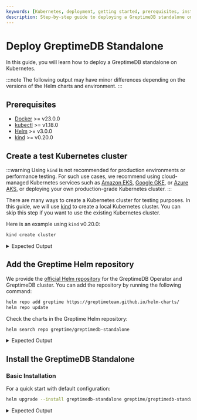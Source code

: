 ```yaml
---
keywords: [Kubernetes, deployment, getting started, prerequisites, installation]
description: Step-by-step guide to deploying a GreptimeDB standalone on Kubernetes.
---
```


# Deploy GreptimeDB Standalone

In this guide, you will learn how to deploy a GreptimeDB standalone on Kubernetes.

:::note
The following output may have minor differences depending on the versions of the Helm charts and environment.
:::

## Prerequisites

- [Docker](https://docs.docker.com/get-started/get-docker/) >= v23.0.0
- [kubectl](https://kubernetes.io/docs/tasks/tools/install-kubectl/) >= v1.18.0
- [Helm](https://helm.sh/docs/intro/install/) >= v3.0.0
- [kind](https://kind.sigs.k8s.io/docs/user/quick-start/) >= v0.20.0

## Create a test Kubernetes cluster

:::warning
Using `kind` is not recommended for production environments or performance testing. For such use cases, we recommend using cloud-managed Kubernetes services such as [Amazon EKS](https://aws.amazon.com/eks/), [Google GKE](https://cloud.google.com/kubernetes-engine/), or [Azure AKS](https://azure.microsoft.com/en-us/services/kubernetes-service/), or deploying your own production-grade Kubernetes cluster.
:::

There are many ways to create a Kubernetes cluster for testing purposes. In this guide, we will use [kind](https://kind.sigs.k8s.io/docs/user/quick-start/) to create a local Kubernetes cluster. You can skip this step if you want to use the existing Kubernetes cluster.

Here is an example using `kind` v0.20.0:

```bash
kind create cluster
```

<details>
  <summary>Expected Output</summary>
```log
Creating cluster "kind" ...
 ✓ Ensuring node image (kindest/node:v1.27.3) 🖼
 ✓ Preparing nodes 📦
 ✓ Writing configuration 📜
 ✓ Starting control-plane 🕹️
 ✓ Installing CNI 🔌
 ✓ Installing StorageClass 💾
Set kubectl context to "kind-kind"
You can now use your cluster with:
kubectl cluster-info --context kind-kind
Not sure what to do next? 😅  Check out https://kind.sigs.k8s.io/docs/user/quick-start/
```
</details>

## Add the Greptime Helm repository

We provide the [official Helm repository](https://github.com/GreptimeTeam/helm-charts) for the GreptimeDB Operator and GreptimeDB cluster. You can add the repository by running the following command:

```bash
helm repo add greptime https://greptimeteam.github.io/helm-charts/
helm repo update
```

Check the charts in the Greptime Helm repository:

```bash
helm search repo greptime/greptimedb-standalone
```

<details>
  <summary>Expected Output</summary>
```bash
NAME                          	CHART VERSION	APP VERSION	DESCRIPTION
greptime/greptimedb-standalone	0.1.53       	0.14.3     	A Helm chart for deploying standalone greptimedb
```
</details>


## Install the GreptimeDB Standalone

### Basic Installation

For a quick start with default configuration:

```bash
helm upgrade --install greptimedb-standalone greptime/greptimedb-standalone -n default
```

<details>
  <summary>Expected Output</summary>
```bash
Release "greptimedb-standalone" does not exist. Installing it now.
NAME: greptimedb-standalone
LAST DEPLOYED: Mon May 26 08:06:54 2025
NAMESPACE: default
STATUS: deployed
REVISION: 1
TEST SUITE: None
NOTES:
***********************************************************************
 Welcome to use greptimedb-standalone
 Chart version: 0.1.53
 GreptimeDB Standalone version: 0.14.3
***********************************************************************

Installed components:
* greptimedb-standalone

The greptimedb-standalone is starting, use `kubectl get statefulset greptimedb-standalone -n default` to check its status.
```
</details>

```bash
kubectl get pod -n default
```

<details>
  <summary>Expected Output</summary>
```bash
NAME                      READY   STATUS    RESTARTS   AGE
greptimedb-standalone-0   1/1     Running   0          40s
```
</details>

### Customized Installation

For production or customized deployments, create a `values.yaml` file:

```yaml
resources:
  requests:
    cpu: "2"
    memory: "4Gi"
  limits:
    cpu: "4"
    memory: "8Gi"
```

For more configuration options, please refer to the [documentation](https://github.com/GreptimeTeam/helm-charts/tree/main/charts/greptimedb-standalone).

Then install with custom values:

```bash
helm upgrade --install greptimedb-standalone greptime/greptimedb-standalone \
  --values values.yaml \
  --namespace default
```

<details>
  <summary>Expected Output</summary>
```bash
Release "greptimedb-standalone" has been upgraded. Happy Helming!
NAME: greptimedb-standalone
LAST DEPLOYED: Mon May 26 08:18:27 2025
NAMESPACE: default
STATUS: deployed
REVISION: 2
TEST SUITE: None
NOTES:
***********************************************************************
 Welcome to use greptimedb-standalone
 Chart version: 0.1.53
 GreptimeDB Standalone version: 0.14.3
***********************************************************************

Installed components:
* greptimedb-standalone

The greptimedb-standalone is starting, use `kubectl get statefulset greptimedb-standalone -n default` to check its status.
```
</details>

```bash
kubectl get pod -n default
```

<details>
  <summary>Expected Output</summary>
```bash
NAME                      READY   STATUS    RESTARTS   AGE
greptimedb-standalone-0   1/1     Running   0          3s
```
</details>

## Access GreptimeDB

After installation, you can access GreptimeDB through:

### MySQL Protocol

```bash
kubectl port-forward svc/greptimedb-standalone 4002:4002 -n default > connections.out &
```

```bash
mysql -h 127.0.0.1 -P 4002
```

<details>
  <summary>Expected Output</summary>
```bash
Welcome to the MariaDB monitor.  Commands end with ; or \g.
Your MySQL connection id is 8
Server version: 8.4.2 Greptime

Copyright (c) 2000, 2018, Oracle, MariaDB Corporation Ab and others.

Type 'help;' or '\h' for help. Type '\c' to clear the current input statement.

MySQL [(none)]>
```
</details>

### PostgreSQL Protocol

```bash
kubectl port-forward svc/greptimedb-standalone 4003:4003 -n default > connections.out &
```

```bash
psql -h 127.0.0.1 -p 4003 -d public
```

<details>
  <summary>Expected Output</summary>
```bash
psql (15.12, server 16.3-greptimedb-0.14.3)
WARNING: psql major version 15, server major version 16.
         Some psql features might not work.
Type "help" for help.

public=>
```
</details>

### HTTP API

```bash
kubectl port-forward svc/greptimedb-standalone 4000:4000 -n default > connections.out &
```

```bash
curl -X POST \
  -d 'sql=show tables' \
  http://localhost:4000/v1/sql
```

<details>
  <summary>Expected Output</summary>
```bash
{"output":[{"records":{"schema":{"column_schemas":[{"name":"Tables","data_type":"String"}]},"rows":[["numbers"]],"total_rows":1}}],"execution_time_ms":5}[root
```
</details>

## Uninstallation

To remove GreptimeDB standalone:

```bash
helm uninstall greptimedb-standalone -n default
```

```bash
kubectl delete pvc -l app.kubernetes.io/instance=greptimedb-standalone -n default
```
